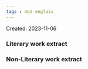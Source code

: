 ```yaml
---
tags : mod englais
---
```

Created: 2023-11-06

### Literary work extract

### Non-Literary work extract